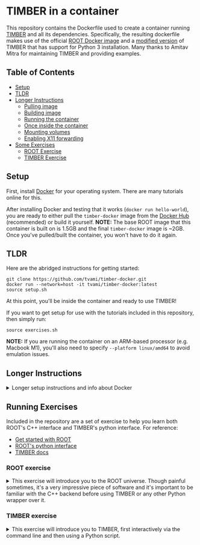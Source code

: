# TIMBER in a container
This repository contains the Dockerfile used to create a container running [TIMBER](https://github.com/lcorcodilos/TIMBER) and all its dependencies. Specifically, the resulting dockerfile makes use of the official [ROOT Docker image](https://hub.docker.com/r/rootproject/root) and a [modified version](https://github.com/mroguljic/TIMBER/tree/Zbb_branch_py3) of TIMBER that has support for Python 3 installation. Many thanks to Amitav Mitra for maintaining TIMBER and providing examples.

## Table of Contents
- [Setup](#setup)
- [TLDR](#tldr)
- [Longer Instructions](#longer-instructions)
  * [Pulling image](#pulling-image)
  * [Building image](#building-image)
  * [Running the container](#running-the-container)
  * [Once inside the container](#once-inside-the-container)
  * [Mounting volumes](#mounting-volumes)
  * [Enabling X11 forwarding](#enabling-x11-forwarding)
- [Some Exercises](#running-exercises)
  * [ROOT Exercise](#root-exercise)
  * [TIMBER Exercise](#timber-exercise)

## Setup
First, install [Docker](https://www.docker.com/) for your operating system. There are many tutorials online for this. 

After installing Docker and testing that it works (`docker run hello-world`), you are ready to either pull the `timber-docker` image from the [Docker Hub](https://hub.docker.com/) (recommended) or build it yourself. **NOTE:** The base ROOT image that this container is built on is 1.5GB and the final `timber-docker` image is ~2GB. Once you've pulled/built the container, you won't have to do it again.  

## TLDR
Here are the abridged instructions for getting started:
```
git clone https://github.com/tvami/timber-docker.git
docker run --network=host -it tvami/timber-docker:latest
source setup.sh
```
At this point, you'll be inside the container and ready to use TIMBER!

If you want to get setup for use with the tutorials included in this repository, then simply run:
```
source exercises.sh
```

**NOTE:** If you are running the container on an ARM-based processor (e.g. Macbook M1), you'll also need to specify `--platform linux/amd64` to avoid emulation issues.

## Longer Instructions
<details>
<summary>Longer setup instructions and info about Docker</summary>

### Pulling image
To pull the ready-made image, run `docker pull ammitra/tvami-docker:latest`

### Building image
To build the image, run `docker build --network=host -t timber-docker`. You can name the image whatever you'd like after the `-t` (tag) flag. 

### Running the container
After having built or pulled the image, you are ready to run it. First, run `docker images` to list the availabe images you have:
```
docker images
REPOSITORY              TAG                   IMAGE ID       CREATED          SIZE
tvami/timber-docker   latest                9b33f3426e07   8 minutes ago    2.29GB
```
Run the desired image via `docker run --network=host -it <IMAGE ID>`. So, in the example above I'd run `docker run --network=host --entrypoint /bin/bash -it 9b33f3426e07`. The `--network=host` option isn't strictly necessary, but helps avoid possible annoying internet connection issues. The `-it` flag means that we want to run this container interactively. 

You can also skip pulling/running the container image, and just directly run `docker run --network=host -it ammitra/timber-docker:latest`.

**NOTE:** Once you've entered the container interactively, if you exit from that container (i.e. via `Ctrl+d`), anything in the container will be lost. This is by design (most containers are not run interactively, and instead perform a single executable or service). To get around this, it's often useful to start the container in the background (detached) via the `-d` flag. Then, you can enter the container again via `docker exec -t <CONTAINER ID> bash`, do your work, then exit the container at any point and be able to return to your work. An example is shown below:
```
docker run --network=host -it -d ammitra/timber-docker:latest
d6a61e2b22c297bc771f1ab1a4a0ae84aecb9f48b70c9e8ad3bab8fd7bd5f7ff
docker container ls 
CONTAINER ID   IMAGE                          COMMAND       CREATED          STATUS          PORTS     NAMES
d6a61e2b22c2   ammitra/timber-docker:latest   "/bin/bash"   15 seconds ago   Up 14 seconds             brave_shaw
docker exec -it d6a61e2b22c2 bash
physicist@thinkpad:~$ touch test
physicist@thinkpad:~$ ls
setup.sh  test
physicist@thinkpad:~$ exit
docker exec -it d6a61e2b22c2 bash
physicist@thinkpad:~$ ls
setup.sh  test
```

### Once inside the container
Now that you've got the container up and running, you should see a fresh bash terminal. The first step is to `source` the setup script, which activates the TIMBER virtual environment containing all the necessary python packages. To do so, just run `source setup.sh`. You should see a message pop up, and the command prompt should change to indicate that you're in the python virtual environment: 
```
physicist@hostname:~$ source setup.sh
TIMBER added to PATH
(timber-env) physicist@hostname:~$
```
Now you're ready to use TIMBER in the container!

### Mounting volumes
For our purposes, mounting volumes will be very useful. By passing the `-v` flag to a container when running it, you can mount a local directory to the container, giving the container access to all the files within that directory. The syntax for mounting is as follows:
```
docker run -v /path/to/local_dir:/path/in/container
```

**NOTE:** It seems that most OSes will only mount volumes located in the User's directory (i.e. `~` on Mac, Linux). So, be sure to clone this repository to somewhere within your user home directory so that the `timber-docker/rootfiles` directory can be mounted within the container properly.

The `path/to/local_dir` is the explicit path to the directory you want to mount, and `/path/in/container` is the full path to where you'd like to have it mounted in the container. As an example, if I wanted to mount the `rootfiles` directory in this repository to the container, to have access to the files there once inside the container, I would do:
```
pwd
/home/amitav/JHU/TIMBER_Docker
docker run -it -v ~/JHU/timber-docker/rootfiles:/home/physicist/rootfiles ammitra/timber-docker:latest
physicist@1fd467d1e9b2:~$ ls
rootfiles  setup.sh
physicist@1fd467d1e9b2:~$ ls -alh rootfiles
total 26M
drwxr-xr-x 2 physicist physicist 4.0K Sep 18 22:01 .
drwxr-xr-x 1 physicist physicist 4.0K Sep 18 22:49 ..
-rw-r--r-- 1 physicist physicist  26M Sep 18 22:19 TprimeB-1800-125.root
physicist@1fd467d1e9b2:~$ pwd
/home/physicist
```
And now I can access the files in that mounted directory!

### Enabling X11 forwarding
If you want to use GUI applications (including the ROOT [TBrowser](https://root.cern.ch/doc/master/classTBrowser.html)), then you will need to enable X11 forwarding through the container. If you are unfamiliar with X11 forwarding, there are explanations and tutorials online (e.g. [here](https://www.businessnewsdaily.com/11035-how-to-use-x11-forwarding.html)). After having set up an Xserver, you can pass `--env="DISPLAY"` to the container to enable the forwarding and allow you to see the GUI output through the container. 

</details>

## Running Exercises
Included in the repository are a set of exercise to help you learn both ROOT's C++ interface and TIMBER's python interface. For reference:
* [Get started with ROOT](https://root.cern/get_started/)
* [ROOT's python interface](https://root.cern/manual/python/)
* [TIMBER docs](https://lucascorcodilos.com/TIMBER/)

### ROOT exercise

<details>
<summary>This exercise will introduce you to the ROOT universe. Though painful sometimes, it's a very impressive piece of software and it's important to be familiar with the C++ backend before using TIMBER or any other Python wrapper over it.</summary>
<br>
 
First, run the container and mount the `rootfiles` directory as a volume in the container with the `-v` flag.
```
docker run --network=host -it -v /path/to/timber-docker/rootfiles:/home/physicist/rootfiles ammitra/timber-docker:latest
```

Once inside the container, the ROOT software is already enabled by default so we can immediately start using it. Run
```
root -l rootfiles/TprimeB-1800-125.root
```

There may be some warnings about missing dictionaries, but just ignore those. You'll see something that looks like:
```
physicist@1fd467d1e9b2:~$ root -l rootfiles/TprimeB-1800-125.root
root [0]
Attaching file rootfiles/TprimeB-1800-125.root as _file0...
(TFile *) 0x55a2be2dac10
root [1]
```

You are now in the ROOT terminal, and your command prompt has been replaced with `root [x]`, where `x` denotes the number of commands you've performed.

Let's look inside the file we've opened:
```
root [1] .ls
TFile**         rootfiles/TprimeB-1800-125.root
 TFile*         rootfiles/TprimeB-1800-125.root
  KEY: TObjString       tag;1   Collectable string class
  KEY: TTree    Events;1        Events
  KEY: TTree    LuminosityBlocks;1      LuminosityBlocks
  KEY: TTree    Runs;1  Runs
  KEY: TTree    MetaData;1      Job metadata
  KEY: TTree    ParameterSets;1 Parameter sets
```

We see that the file (called a [TFile](https://root.cern.ch/doc/master/classTFile.html)) contains keys called [TTrees](https://root.cern.ch/doc/master/classTTree.html). These trees store physics variables, histograms, formulas, and other useful objects. These trees are also converted to [RDataFrames](https://root.cern/doc/master/classROOT_1_1RDataFrame.html) by the TIMBER Analyzer module. To check out what's in the tree, we can use `TTree::Print()`. Note that, the trees displayed by `.ls()` are all pointers, so we have to use the C++ dereference operator (`->`) on them to access their member functions (such as `Print()`):

Run `Events->Print()` in the ROOT terminal:

```
root [1] Events->Print()
******************************************************************************
*Tree    :Events    : Events                                                 *
*Entries :     8000 : Total =        92051425 bytes  File  Size =   24135006 *
*        :          : Tree compression factor =   3.79                       *
******************************************************************************
...
*............................................................................*
*Br  143 :FatJet_eta : Float_t eta                                           *
*Entries :     8000 : Total  Size=     105830 bytes  File Size  =      50976 *
*Baskets :        4 : Basket Size=      59904 bytes  Compression=   2.06     *
*............................................................................*
*Br  144 :FatJet_mass : Float_t mass                                         *
*Entries :     8000 : Total  Size=     105838 bytes  File Size  =      38992 *
*Baskets :        4 : Basket Size=      59904 bytes  Compression=   2.70     *
*............................................................................*
*Br  145 :FatJet_msoftdrop : Float_t Corrected soft drop mass with PUPPI     *
*Entries :     8000 : Total  Size=     105904 bytes  File Size  =      40132 *
*Baskets :        4 : Basket Size=      59904 bytes  Compression=   2.62     *
*............................................................................*
*Br  149 :FatJet_particleNetMD_Xbb :                                         *
*         | Float_t Mass-decorrelated ParticleNet tagger raw X->bb score. For X->bb vs QCD tagging, use Xbb/(Xbb+QCD)*
*Entries :     8000 : Total  Size=     106022 bytes  File Size  =      40780 *
*Baskets :        4 : Basket Size=      59904 bytes  Compression=   2.58     *
*............................................................................*
```

Right away, we can see that the tree contains 8,000 entries (events), each with a corresponding [TBranch](https://root.cern/doc/master/classTBranch.html) containing some physics information for each event. For instance, the branch `FatJet_msoftdrop` contains the [softdrop mass](https://arxiv.org/abs/1402.2657) of each of the jets in each event, and so on for all the other branches. Try running `Print()` on one of the TTrees in the file and see what other branches exist. 

We can then use `TTree::Scan()` to check out one of the branches individually. To do so, just pass the branch name to the `Scan()` function:
```
root [4] Events->Scan("FatJet_msoftdrop")
***********************************
*    Row   * Instance * FatJet_ms *
***********************************
*        0 *        0 *   168.875 *    <- Event 0, jet 1
*        0 *        1 *   131.125 *    <- Event 0, jet 2
*        0 *        2 * 5.1953125 *    <- Event 0, jet 3
*        1 *        0 *   136.875 *
*        1 *        1 * 8.3515625 *
*        2 *        0 *   175.375 *
*        2 *        1 *   118.625 *
*        3 *        0 *  104.9375 *
*        3 *        1 *  120.4375 *
...
Type <CR> to continue or q to quit ==> q
***********************************
```
From this, we can deduce that Event 1 (row 1) had three fat jets, with masses 169, 131, and 5 GeV. TTree tools like `Print()` and `Scan()` are useful when you want to find variables of interest in your datasets (which can then be used in TIMBER!)

**NOTE:** You can also use ROOT's [TBrowser](https://root.cern.ch/doc/master/classTBrowser.html) to open a GUI application to view all the trees and branches in your file. This is nice because it offers a user-friendly graphical representation of the structure and contents of your data files. To open from the ROOT prompt, just run 
```
root [0] TBrowser b
```
to open up the GUI window. From here, you can view your file interactively via a GUI. If you are running ROOT in the container, you'll need to have passed the `--env="DISPLAY"` flag when first running the container in order to access your display. 

Now that we have a variable of interest, what can we do with it? Normally, we might be interested in seeing a distribution of that variable for our dataset. So, let's make use of the [`TTree::Draw()`](https://root.cern.ch/doc/master/classTTree.html#a73450649dc6e54b5b94516c468523e45) function to produce a histogram of the softdrop masses of all jets in the dataset:
```
root [5] Events->Draw("FatJet_msoftdrop")
Info in <TCanvas::MakeDefCanvas>:  created default TCanvas with name c1
```
Normally, you'd see the histogram of masses pop up in a little GUI. However, dealing with X11 forwarding is difficult in containers and I haven't implemented that here. For more info, read [here](https://opendata-forum.cern.ch/t/x11-forwarding-with-docker/31). 

Finally, let's run a ROOT C++ macro which will actually give us the histogram we want. It is already written and located under `rootfiles/macro.C`, so you can study it and see what exactly it does. Close the ROOT shell, then run 
```
physicist@1fd467d1e9b2:~$ root rootfiles/macro.C
```
You'll see an output of:
```
root [0]
Processing rootfiles/macro.C...
Info in <TCanvas::Print>: pdf file /home/physicist/rootfiles/macro_output.pdf has been created
root [1]
```
If you look in the `rootfiles/` directory on your local machine, you'll see the output file. Take a look - this is the softdrop mass of all the jets in our sample! The sample in question is Monte Carlo simulation of a Beyond Standard Model process - a hypothetical heavy vector-like partner to the top quark, $T^{\prime}$ whose decay has been set in the generator to a top quark and a new scalar $\phi$. So, the jets in this sample are all from the decay of a top quark and the decay of the scalar. In this sample, the $m_{T^{\prime}}=1.8$ TeV and the $m_\phi=125$ GeV (the Higgs boson mass). The top quark has a mass of 173 GeV/c^2 - does the resulting plot make sense??

If the macro seemed complicated, that's understandable. There are several Python wrappers for ROOT, the most common being [pyROOT](https://root.cern/manual/python/), which comes bundled in our container. To try it out, simply run 
```
python rootfiles/macro.py
```
If you take a look at the code you'll see the parallels, but it's noticeably easier in Python since you don't have to worry about pointers or memory management (at least for this simple example). 

There is of course much more to learn about ROOT, but hopefully this gives you an idea of the power of ROOT as well as some insights into the tools you can make use of when writing analyses in TIMBER.
</details>

### TIMBER exercise

<details>
<summary>This exercise will introduce you to TIMBER, first interactively via the command line and then using a Python script.</summary>
<br>

The main goal of this exercise is to introduce you to some of the functionality of TIMBER. Most, if not all, of the time you use TIMBER it will be inside of a Python script which you then execute. However, for the sake of illustration we will run this exercise on the command line in a python shell. This way you can see the results of every step as it happens. The full exercise is also contained in the script `rootfiles/timber.py`, which you should run after the exercise to see an implementation of TIMBER in a script. The file also has a lot of comments which hopefully make things clear. 

For this exercise, it'll be useful to open the container in one window and this repository in another, so that you can look at the outputs locally once they've been processed. Begin by running:

```
docker run -it -v /path/to/timber-docker/rootfiles:/home/physicist/rootfiles ammitra/timber-docker:latest
source setup.sh
```

By `source`ing the setup file, we've activated the python virtual environment containing TIMBER and we are ready to call any of the TIMBER functions within a python shell or via a script. You'll see import errors if you forget to do this step. 
 
Open a python shell by invoking `python` on the command line, then run 
```
from TIMBER.Analyzer import analyzer
from TIMBER.Tools.Common import *
```
This will import the main TIMBER class, `analyzer`, as well as some other useful tools built-in to TIMBER. 
 
We can instantiate an analyzer object by passing it either a ROOT file or a `.txt` list of ROOT files. Upon instantiation, the analyzer will create an RDataFrame out of the file(s). For this example, we will just pass the analyzer the ROOT file containing Monte Carlo simulation of an 1800 GeV $T^{\prime}$, a hypothetical heavy partner to the top quark, which in this sample decays to a top quark and a new scalar $\phi$ of mass 125 GeV. 
```
ana = analyzer('/home/physicist/rootfiles/TprimeB-1800-125.root')
```

Our goal will now be to use TIMBER to define the events containing jets corresponding to a top quark and a $\phi$ (which will be most of them in this case), then use the invariant mass of those jets to reconstruct the $T^{\prime}$ resonance. 

Let's start by making some kinematic cuts targeting our signal topology. We expect the resonance to decay to two particles, so we will be looking for two jets roughly back-to-back. The $T^{\prime}$ itself is heavy, so the top and $\phi$ will be significantly Lorentz boosted which will cause their respective decay products ($t\to bW(qq)$ and $\phi\to b\bar{b}$) to be reconstructed as large-radius (AK8) jets. Here are some basic kinematic cuts:

```
ana.Cut('nJets', 'nFatJet > 2')
ana.Cut('pT_cut', 'FatJet_pt[0] > 400 && FatJet_pt[1] > 400')
ana.Cut('eta_cut', 'abs(FatJet_eta[0]) < 2.4 && abs(FatJet_eta[1]) < 2.4')
ana.Cut('msd_cut', 'FatJet_msoftdrop[0] > 50 && FatJet_msoftdrop[1] > 50') 
```

The `Cut()` function takes in the name of the cut for internal tracking and a string which evaluates to C++ actions on the DataFrame. The action must always only reference columns (variables) that exist in the DataFrame, C++ functions defined in the ROOT and TIMBER libraries (`abs()`, `min()`, etc.), or C++ functions that you define yourself and call via TIMBER. 
 
We will now show an example of calling a user-defined C++ function. First, you would write an implementation of the function in a `.cc` or `.cpp` file, then you would compile it via TIMBER. When we ran `from TIMBER.Tools.Common import *` earlier, we imported the `CompileCpp()` function, which takes in a string containing the path to the file containing the function you'd like to compile. There is already one written for this exercise, so compile via 
```
CompileCpp('/home/physicist/rootfiles/Modules.cc')
```

Now, let's invoke one of the custom functions on our DataFrame via TIMBER:
```
ana.Define('DijetIdxs', 'PickDijets(FatJet_pt, FatJet_eta, FatJet_phi, FatJet_msoftdrop)')
```
 
Here, we define a new column (variable) named `DijetIdxs`, which will represent the indices of any two jets in the event which meet the criteria that they are separated by at least 90 degrees. When we invoke `Define()`, whatever our action defined in the input string is will be applied *to each row in the DataFrame.* That means that our `PickDijets()` function will be applied to each event. You can look at the `rootfiles/Modules.cc` file for more details on the implementation, but essentially if we have an event that has, say, 4 jets and jets 0 and 2 are back-to-back, the `PickDijets()` function will return a vector of those indices: `{0, 2}` and assign it to that event. Specifically, the function will return a vector `{-1, -1}` if there are no jets in the event meeting our back-to-back criteria. 

We can now cut on this newly-defined variable:
```
ana.Cut('dijetsExist', 'DijetIdxs[0] > -1 && DijetIdxs[1] > -1')
```
 
For each event, the C++ logic evaluates to either `1`: this event has two jets meeting our criteria or `0`: this event does not have any jets meeting our criteria, which the RDataFrame then uses to filter eligible events. 
 
At this point, we've sufficiently "skimmed" our data and we can attempt to make some jet identification. We will start off with a naive method in which we assume that the 0th index in `DijetIdxs` represents the top and the 1st index the $\phi$ candidate. The vectors are ordered by pT, so this is not a terrible proxy for the top and $\phi$ identification in this case. 
 
We will make use of a special TIMBER function to create a new collection of columns (variables) based on an existing one. We will take the `FatJet_*` columns and recast them to be either `Top_*` or `Phi_*` columns based on the indices of each jet. To conceptualize this, let's draw a diagram. Currently, we have a DataFrame that looks like (values given are examples):
```
-----------------------------------------------------------------------------------------------------------------------
| Event # |          FatJet_pt             |          FatJet_phi          |          FatJet_eta        |   DijetIdxs  |
-----------------------------------------------------------------------------------------------------------------------
| Event 0 | {782.1, 600.1, 534.3, 456.7}   |  {-2.82, 0.44, -1.12, 1.14}  | {-0.03, 1.23, 0.08, -1.3}  |    {0, 2}    |
-----------------------------------------------------------------------------------------------------------------------
... and so on, for all events that have passed selection so far
```

We will now run the TIMBER commands
```
ana.ObjectFromCollection('Top','FatJet','DijetIdxs[0]')
ana.ObjectFromCollection('Phi','FatJet','DijetIdxs[1]')
```
 
Running this function will create a new group of variables containing all of the previously-named `FatJet_*` variables, but now containing just the single value based on the corresponding jet index. To help illustrate this, let's look back at the diagram we drew. The DataFrame with the new columns would look like:
```
----------------------------------------------------------------------------------------------------------------------------------------------------------------------------------------
| Event # |          FatJet_pt            | Top_pt | Phi_pt |          FatJet_phi          | Top_phi | Phi_phi |         FatJet_eta          | Top_eta | Phi_eta |  DijetIdxs  |
----------------------------------------------------------------------------------------------------------------------------------------------------------------------------------------
| Event 0 | {782.1, 600.1, 534.3, 456.7}  | 782.1  |  534.3 |  {-2.82, 0.44, -1.12, 1.14}  | -2.82   |  -1.12  |  {-0.03, 1.23, 0.08, -1.3}  |  -0.03  |   0.08  |   {0, 2}    |
----------------------------------------------------------------------------------------------------------------------------------------------------------------------------------------
```

Now, we can create [TLorentz](https://github.com/lcorcodilos/TIMBER/blob/master/TIMBER/Framework/include/common.h#L119-L138) vectors from each newly-defined jet's pT, eta, phi, and softdrop mass:
```
ana.Define('Top_vect','hardware::TLvector(Top_pt, Top_eta, Top_phi, Top_msoftdrop)')
ana.Define('Phi_vect','hardware::TLvector(Phi_pt, Phi_eta, Phi_phi, Phi_msoftdrop)')
```

Then, we use these TLvectors to reconstruct the invariant mass of the resonance:
```
ana.Define('mtphi','hardware::InvariantMass({Top_vect, Phi_vect})')
```

Let's now plot the phi mass vs the resonance mass and see what it looks like:
```
c = ROOT.TCanvas('c')
c.cd()
c.Print("/home/physicist/rootfiles/output_timber.pdf[")
c.Clear()
h1 = ana.DataFrame.Histo2D(('h1','#phi mass vs resonance mass - naive method;m_{#phi} [GeV];m_{res} [GeV]',40,60,260,22,800,3000),'Phi_msoftdrop','mtphi')
h1.Draw("COLZ")
c.Print('/home/physicist/rootfiles/output_timber.pdf')
c.Clear()
h1.Draw("LEGO2")
c.Print('/home/physicist/rootfiles/output_timber.pdf')
c.Clear()
c.Print('/home/physicist/rootfiles/output_timber.pdf]')
```

When we define the 2D histogram `h1` on the 5th line, we are actually using RDataFrame directly through pyROOT via the TIMBER analyzer. This is one of the great features of TIMBER - the analyzer stores the RDataFrame internally, so we can actually use any RDataFrame method which has a pyROOT equivalent. In this case, we can call the [`RDataFrame.Histo2D()`](https://root.cern/doc/master/classROOT_1_1RDF_1_1RInterface.html#a0a29727f2ceca107e39cbff8b7cb3a1a) method, which takes in (in pyROOT at least) a tuple containing the histo name, title, axis labels (semicolon-delimited), and binning schema; followed by the column (variable) names you want to plot on the x- and y-axes. We then draw the histogram in two different ways and save them to a pdf file under `rootfiles/` so that it's accessible from outside the container as well. 
 
At the end, you should get two plots that look like this:
![image](https://user-images.githubusercontent.com/64038220/191665590-22687beb-9f49-45ee-8425-23558363ca72.png)
![image](https://user-images.githubusercontent.com/64038220/191665630-d03592d1-ba29-49ac-8ee7-e2fbe65679a0.png)

Does this plot of $\phi$ mass versus $T^{\prime}$ mass make sense? Recall that, for this signal sample, the mass of the $\phi$ is 125 GeV. What is causing that second bump appearing around 170 GeV? Why does that bump appear, even though we're plotting the $\phi$ mass? These are some things to think about, and you should also think of (and implement) ways of making the identification more robust.
 
This concludes the first TIMBER exercise. Since we're only running TIMBER on a small signal sample in this exercise, we're limited in what interesting physics we can do. But this should serve as an introduction to the TIMBER framework and provide a conceptual overview for how to use TIMBER.
 
</details>


